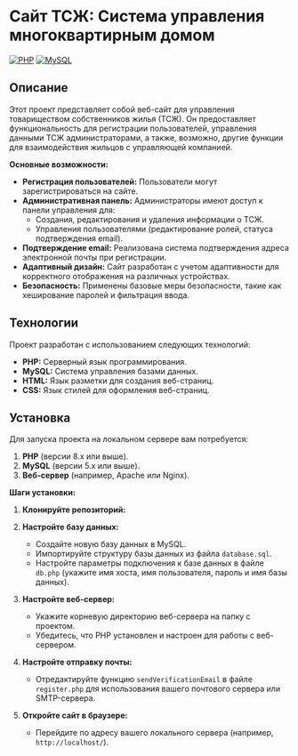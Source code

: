# Сайт ТСЖ: Система управления многоквартирным домом

[![PHP](https://img.shields.io/badge/PHP-8.x-blue.svg?style=flat-square)](https://www.php.net/)
[![MySQL](https://img.shields.io/badge/MySQL-5.x+-green.svg?style=flat-square)](https://www.mysql.com/)


## Описание

Этот проект представляет собой веб-сайт для управления товариществом собственников жилья (ТСЖ). Он предоставляет функциональность для регистрации пользователей, управления данными ТСЖ администраторами, а также, возможно, другие функции для взаимодействия жильцов с управляющей компанией.

**Основные возможности:**

* **Регистрация пользователей:** Пользователи могут зарегистрироваться на сайте.
* **Административная панель:** Администраторы имеют доступ к панели управления для:
    * Создания, редактирования и удаления информации о ТСЖ.
    * Управления пользователями (редактирование ролей, статуса подтверждения email).
* **Подтверждение email:** Реализована система подтверждения адреса электронной почты при регистрации.
* **Адаптивный дизайн:** Сайт разработан с учетом адаптивности для корректного отображения на различных устройствах.
* **Безопасность:** Применены базовые меры безопасности, такие как хеширование паролей и фильтрация ввода.

## Технологии

Проект разработан с использованием следующих технологий:

* **PHP:** Серверный язык программирования.
* **MySQL:** Система управления базами данных.
* **HTML:** Язык разметки для создания веб-страниц.
* **CSS:** Язык стилей для оформления веб-страниц.

## Установка

Для запуска проекта на локальном сервере вам потребуется:

1.  **PHP** (версии 8.x или выше).
2.  **MySQL** (версии 5.x или выше).
3.  **Веб-сервер** (например, Apache или Nginx).

**Шаги установки:**

1.  **Клонируйте репозиторий:**

2.  **Настройте базу данных:**
    * Создайте новую базу данных в MySQL.
    * Импортируйте структуру базы данных из файла `database.sql`.
    * Настройте параметры подключения к базе данных в файле `db.php` (укажите имя хоста, имя пользователя, пароль и имя базы данных).

3.  **Настройте веб-сервер:**
    * Укажите корневую директорию веб-сервера на папку с проектом.
    * Убедитесь, что PHP установлен и настроен для работы с веб-сервером.

4.  **Настройте отправку почты:**
    * Отредактируйте функцию `sendVerificationEmail` в файле `register.php` для использования вашего почтового сервера или SMTP-сервера.

5.  **Откройте сайт в браузере:**
    * Перейдите по адресу вашего локального сервера (например, `http://localhost/`).
